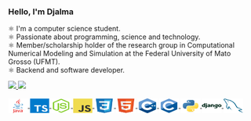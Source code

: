 ### Hello, I'm Djalma

⚛️ I'm a computer science student.<br> 
⚛️ Passionate about programming, science and technology.<br>
⚛️ Member/scholarship holder of the research group in Computational Numerical Modeling and Simulation at the Federal University of Mato Grosso (UFMT).<br>
⚛️ Backend and software developer.<br>

<div>
  <a href="https://github.com/Djas03">
  <img height="180em" src="https://github-readme-stats.vercel.app/api?username=Djas03&show_icons=true&theme=merko&include_all_commits=true&count_private=true"/>
  <img height="180em" src="https://github-readme-stats.vercel.app/api/top-langs/?username=Djas03&layout=compact&langs_count=9&theme=merko"/>

</div>

<div style="display: inline_block"><br>
    <img align="center" alt="java" height="30" width="40" src="https://github.com/devicons/devicon/blob/master/icons/java/java-original-wordmark.svg">
    <img align="center" alt="typescript" height="30" width="40" src="https://github.com/devicons/devicon/blob/master/icons/typescript/typescript-original.svg">
    <img align="center" alt="node" height="30" width="40" src="https://github.com/devicons/devicon/blob/master/icons/nodejs/nodejs-original.svg">
    <img align="center" alt="html" height="30" width="40" src="https://github.com/devicons/devicon/blob/master/icons/javascript/javascript-original.svg">
    <img align="center" alt="css" height="30" width="40" src="https://github.com/devicons/devicon/blob/master/icons/css3/css3-original.svg">
    <img align="center" alt="javascript" height="30" width="40" src="https://github.com/devicons/devicon/blob/master/icons/html5/html5-original.svg">
    <img align="center" alt="cpp" height="30" width="40" src="https://github.com/devicons/devicon/blob/master/icons/cplusplus/cplusplus-original.svg">
    <img align="center" alt="c" height="30" width="40" src="https://github.com/devicons/devicon/blob/master/icons/c/c-original.svg">
    <img align="center" alt="python" height="30" width="40" src="https://github.com/devicons/devicon/blob/master/icons/python/python-original.svg">
    <img align="center" alt="django" height="30" width="40" src="https://github.com/devicons/devicon/blob/master/icons/django/django-plain-wordmark.svg">
    <img align="center" alt="mysql" height="30" width="40" src="https://github.com/devicons/devicon/blob/master/icons/mysql/mysql-original.svg">

  
</div>
<!--
**Djas03/Djas03** is a ✨ _special_ ✨ repository because its `README.md` (this file) appears on your GitHub profile.

Here are some ideas to get you started:

- 🔭 I’m currently working on ...
- 🌱 I’m currently learning ...
- 👯 I’m looking to collaborate on ...
- 🤔 I’m looking for help with ...
- 💬 Ask me about ...
- 📫 How to reach me: ...
- 😄 Pronouns: ...
- ⚡ Fun fact: ...
-->

